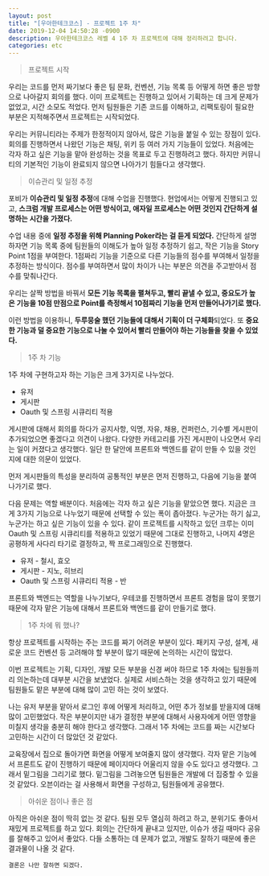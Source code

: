 ```yaml
---
layout: post
title: "[우아한테크코스] - 프로젝트 1주 차"
date: 2019-12-04 14:50:28 -0900
description: 우아한테크코스 레벨 4 1주 차 프로젝트에 대해 정리하려고 합니다.
categories: etc
---
```


> 프로젝트 시작

우리는 코드를 먼저 짜기보다 좋은 팀 문화, 컨벤션, 기능 목록 등 어떻게 하면 좋은 방향으로 나아갈지 회의를 했다. 이미 프로젝트는 진행하고 있어서 기획하는 데 크게 문제가 없었고, 시간 소모도 적었다. 먼저 팀원들은 기존 코드를 이해하고, 리팩토링이 필요한 부분은 지적해주면서 프로젝트는 시작되었다.

우리는 커뮤니티라는 주제가 한정적이지 않아서, 많은 기능을 붙일 수 있는 장점이 있다. 회의를 진행하면서 나왔던 기능은 채팅, 위키 등 여러 가지 기능들이 있었다. 처음에는 각자 하고 싶은 기능을 맡아 완성하는 것을 목표로 두고 진행하려고 했다. 하지만 커뮤니티의 기본적인 기능이 완료되지 않으면 나아가기 힘들다고 생각했다.

> 이슈관리 및 일정 추정

포비가 **이슈관리 및 일정 추정**에 대해 수업을 진행했다. 현업에서는 어떻게 진행되고 있고, **스크럼 개발 프로세스는 어떤 방식이고, 애자일 프로세스는 어떤 것인지 간단하게 설명하는 시간을 가졌다.**

수업 내용 중에 **일정 추정을 위해 Planning Poker라는 걸 듣게 되었다.** 간단하게 설명하자면 기능 목록 중에 팀원들의 이해도가 높아 일정 추정하기 쉽고, 작은 기능을 Story Point 1점을 부여한다.
1점짜리 기능을 기준으로 다른 기능들의 점수를 부여해서 일정을 추정하는 방식이다. 점수를 부여하면서 많이 차이가 나는 부분은 의견을 주고받아서 점수를 맞춰나간다.

우리는 살짝 방법을 바꿔서 **모든 기능 목록을 펼쳐두고, 빨리 끝낼 수 있고, 중요도가 높은 기능을 10점 만점으로 Point를 측정해서 10점짜리 기능을 먼저 만들어나가기로 했다.**

이런 방법을 이용하니, **두루뭉술 했던 기능들에 대해서 기획이 더 구체화**되었다. 또 **중요한 기능과 덜 중요한 기능으로 나눌 수 있어서 빨리 만들어야 하는 기능들을 찾을 수 있었다.**

>1주 차 기능

1주 차에 구현하고자 하는 기능은 크게 3가지로 나누었다.

* 유저
* 게시판
* Oauth 및 스프링 시큐리티 적용

게시판에 대해서 회의를 하다가 공지사항, 익명, 자유, 채용, 컨퍼런스, 기수별 게시판이 추가되었으면 좋겠다고 의견이 나왔다. 다양한 카테고리를 가진 게시판이 나오면서 우리는 일이 커졌다고 생각했다. 일단 한 달안에 프론트와 백엔드를 같이 만들 수 있을 것인지에 대한 의문이 있었다.

먼저 게시판들의 특성을 분리하여 공통적인 부분은 먼저 진행하고, 다음에 기능을 붙여나가기로 했다.

다음 문제는 역할 배분이다. 처음에는 각자 하고 싶은 기능을 맡았으면 했다. 지금은 크게 3가지 기능으로 나누었기 때문에 선택할 수 있는 폭이 좁아졌다. 누군가는 하기 싫고, 누군가는 하고 싶은 기능이 있을 수 있다. 같이 프로젝트를 시작하고 있던 크루는 이미 Oauth 및 스프링 시큐리티를 적용하고 있었기 때문에 그대로 진행하고, 나머지 4명은 공평하게 사다리 타기로 결정하고, 짝 프로그래밍으로 진행했다.

* 유저 - 철시, 효오
* 게시판 - 지노, 히브리
* Oauth 및 스프링 시큐리티 적용 - 반

프론트와 백엔드는 역할을 나누기보다, 우테코를 진행하면서 프론트 경험을 많이 못했기 때문에 각자 맡은 기능에 대해서 프론트와 백엔드를 같이 만들기로 했다.

> 1주 차에 뭐 했나?

항상 프로젝트를 시작하는 주는 코드를 짜기 어려운 부분이 있다. 패키지 구성, 설계, 새로운 코드 컨벤션 등 고려해야 할 부분이 많기 때문에 논의하는 시간이 많았다.

이번 프로젝트는 기획, 디자인, 개발 모든 부분을 신경 써야 하므로 1주 차에는 팀원들끼리 의논하는데 대부분 시간을 보냈었다. 실제로 서비스하는 것을 생각하고 있기 때문에 팀원들도 맡은 부분에 대해 많이 고민 하는 것이 보였다.

나는 유저 부분을 맡아서 로그인 후에 어떻게 처리하고, 어떤 추가 정보를 받을지에 대해 많이 고민했었다. 작은 부분이지만 내가 결정한 부분에 대해서 사용자에게 어떤 영향을 미칠지 생각을 충분히 해야 한다고 생각했다. 그래서 1주 차에는 코드를 짜는 시간보다 고민하는 시간이 더 많았던 것 같았다.

교육장에서 집으로 돌아가면 화면을 어떻게 보여줄지 많이 생각했다. 각자 맡은 기능에서 프론트도 같이 진행하기 때문에 페이지마다 어울리지 않을 수도 있다고 생각했다. 그래서 밑그림을 그리기로 했다. 밑그림을 그려놓으면 팀원들은 개발에 더 집중할 수 있을 것 같았다. 오븐이라는 걸 사용해서 화면을 구성하고, 팀원들에게 공유했다.

> 아쉬운 점이나 좋은 점

아직은 아쉬운 점이 딱히 없는 것 같다. 팀원 모두 열심히 하려고 하고, 분위기도 좋아서 재밌게 프로젝트를 하고 있다. 회의는 간단하게 끝내고 있지만, 이슈가 생길 때마다 공유를 잘해주고 있어서 좋았다. 다들 소통하는 데 문제가 없고, 개발도 잘하기 때문에 좋은 결과물이 나올 것 같다.

`결론은 나만 잘하면 되겠다.`
